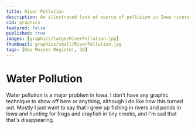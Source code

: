 ```yaml
---
title: River Pollution
description: An illustrated look at source of pollution in Iowa rivers
cid: graphics
featured: false
published: true
images: [graphics/large/RiverPollution.jpg]
thumbnail: graphics/small/RiverPollution.jpg
tags: [Des Moines Register, 3D]
---
```


# Water Pollution

Water pollution is a major problem in Iowa. I don't have any graphic technique to show off here or anything, although I do like how this turned out. Mostly I just want to say that I grew up fishing in rivers and ponds in Iowa and hunting for frogs and crayfish in tiny creeks, and I'm sad that that's disappearing.
